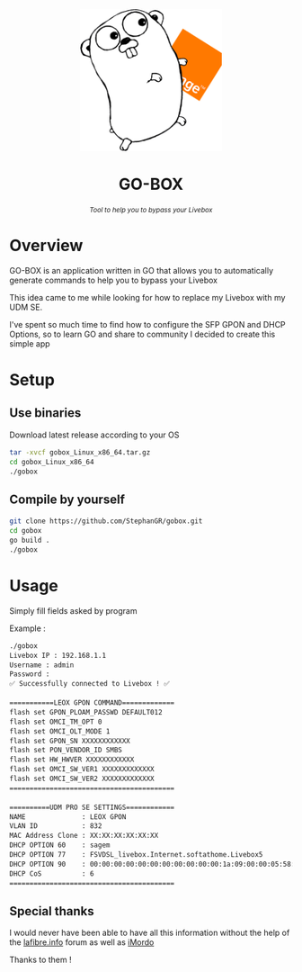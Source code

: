 <div align="center">
<img src="images/logo.png" width="50%">
<h1> GO-BOX</h1>
<small><i>Tool to help you to bypass your Livebox</i></small>
</div>


# Overview
GO-BOX is an application written in GO that allows you to automatically generate commands to help you to bypass your Livebox

This idea came to me while looking for how to replace my Livebox with my UDM SE.

I've spent so much time to find how to configure the SFP GPON and DHCP Options, so to learn GO and share to community I decided to create this simple app

# Setup
## Use binaries
Download latest release according to your OS

```bash
tar -xvcf gobox_Linux_x86_64.tar.gz
cd gobox_Linux_x86_64
./gobox
```

## Compile by yourself
```bash
git clone https://github.com/StephanGR/gobox.git
cd gobox
go build .
./gobox
```

# Usage
Simply fill fields asked by program

Example :
```bash
./gobox
Livebox IP : 192.168.1.1
Username : admin
Password : 
✅ Successfully connected to Livebox ! ✅

===========LEOX GPON COMMAND=============
flash set GPON_PLOAM_PASSWD DEFAULT012
flash set OMCI_TM_OPT 0
flash set OMCI_OLT_MODE 1
flash set GPON_SN XXXXXXXXXXXX
flash set PON_VENDOR_ID SMBS
flash set HW_HWVER XXXXXXXXXXXX
flash set OMCI_SW_VER1 XXXXXXXXXXXXX
flash set OMCI_SW_VER2 XXXXXXXXXXXXX
=========================================

==========UDM PRO SE SETTINGS============
NAME              : LEOX GPON
VLAN ID           : 832
MAC Address Clone : XX:XX:XX:XX:XX:XX
DHCP OPTION 60    : sagem
DHCP OPTION 77    : FSVDSL_livebox.Internet.softathome.Livebox5
DHCP OPTION 90    : 00:00:00:00:00:00:00:00:00:00:00:1a:09:00:00:05:58:01:03:41:01:0D:66:74:69:2F:67:66:XX:XX:XX:XX:XX:XX:XX:XX:XX:XX:XX:XX:XX:XX:XX:XX:XX:XX:XX:XX:XX:XX:XX:XX:XX:XX:XX:XX:XX:XX:XX:XX:XX:XX:XX:XX:XX:XX:XX:XX:XX:XX
DHCP CoS          : 6 
=========================================
```

## Special thanks
I would never have been able to have all this information without the help of the [lafibre.info](https://lafibre.info/remplacer-livebox/mise-en-route-leox-lxt-010h-d/) forum as well as [iMordo](https://github.com/iMord0)

Thanks to them !